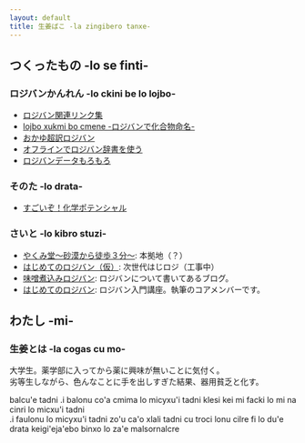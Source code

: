 ```yaml
---
layout: default
title: 生姜ばこ -la zingibero tanxe-
---
```


## つくったもの -lo se finti-

### ロジバンかんれん -lo ckini be lo lojbo-
<ul class="big">
<li><a href="article/jbo_links.html">ロジバン関連リンク集 </a></li>
<li><a href="article/jbo_chemical.html">lojbo xukmi bo cmene -ロジバンで化合物命名- </a></li>
<li ><a href="article/kaniuban/kaniuban_index.html">おかゆ超訳ロジバン</a></li>
<li ><a href="article/jbo_goldendict.html">オフラインでロジバン辞書を使う</a></li>
<li ><a href="article/jbo_file.html">ロジバンデータもろもろ</a></li>
</ul>

### そのた -lo drata-
<ul class="big">
<li ><a href="article/chemicalp.html">すごいぞ！化学ポテンシャル</a></li>
</ul>

### さいと -lo kibro stuzi-
<ul class="big">
<li ><a href="http://yakumido.blogspot.jp/">やくみ堂～砂漠から徒歩３分～</a>: 本拠地（？）</li>
<li><a href="/hajiloji/">はじめてのロジバン（仮）</a>: 次世代はじロジ（工事中）</li>
<li><a href="http://misonikomilojban.blogspot.jp/">味噌煮込みロジバン</a>: ロジバンについて書いてあるブログ。</li>
<li><a href="http://seesaawiki.jp/hajiloji/">はじめてのロジバン</a>: ロジバン入門講座。執筆のコアメンバーです。</li>
</ul>

<!--
<h3 >- じゃんく ぷよぐやむ -</h3>
<ul class="list1">
<li><a href="./js/canv.html">２つのバネに繋がれた物体の運動</a></li>
<li><a href="./js/randomass.html">ランダマス</a></li>
<li><a href="./js/crazyclock.html">crazy clock</a></li>
<li><a href="./js/mosaic.html">mosaic</a></li>
<li><a href="./js/cellautomata.html">ライフゲーム</a></li>
<li><a href="./js/ball.html">ボール</a></li>
<li><a href="./js/lifegame_mini.html">ライフゲーム - mini -</a></li>
<li><a href="./js/ball_att.html">ボールと戯れ</a></li>
<li><a href="./js/diffusion.html">拡散</a></li>
<li><a href="./js/turing.html">反応拡散方程式</a></li>
<li><a href=""></a></li>        
</ul>
-->

## わたし -mi-

### 生姜とは -la cogas cu mo-
<div class="box">
<p>大学生。薬学部に入ってから薬に興味が無いことに気付く。<br>
劣等生しながら、色んなことに手を出しすぎた結果、器用貧乏と化す。</p>

<p>balcu'e tadni .i balonu co'a cmima lo micyxu'i tadni klesi kei mi facki lo mi na cinri lo micxu'i tadni<br>
.i faulonu lo micyxu'i tadni zo'u ca'o xlali tadni cu troci lonu cilre fi lo du'e drata keigi'eja'ebo binxo lo za'e malsornalcre</p>
</div>
